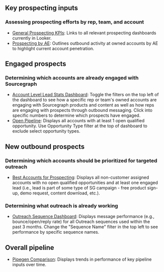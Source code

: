 ## Key prospecting inputs

### Assessing prospecting efforts by rep, team, and account

- [General Prospecting KPIs](https://sourcegraph.looker.com/boards/59): Links to all relevant prospecting dashboards currently in Looker.
- [Prospecting by AE](https://sourcegraph.looker.com/dashboards/466?Task%20Owner%20Title=AE%20APAC,AE%20EMEA,AE%20East,AE%20West%201,AE%20West%202,SDR%201,SDR%202&Task%20Owner%20Name=): Outlines outbound activity at owned accounts by AE to highlight current account penetration.

## Engaged prospects

### Determining which accounts are already engaged with Sourcegraph

- [Account Level Lead Stats Dashboard](https://sourcegraph.looker.com/dashboards/467?Account+Owner+Name=&Account+Owner+Title=AE+APAC%2CAE+EMEA%2CAE+East%2CAE+West+1%2CAE+West+2): Toggle the filters on the top left of the dashboard to see how a specific rep or team's owned accounts are engaging with Sourcegraph products and content as well as how reps are engaging with prospects through outbound messaging. Click into specific numbers to determine which prospects have engaged.
- [Open Pipeline](https://sourcegraph.looker.com/dashboards/471?Opportunity+Type=Expansion%2CNew+Business%2CRenewal&Account+Owner+Title=AE+APAC%2CAE+EMEA%2CAE+East%2CAE+West+1%2CAE+West+2&Account+Owner+Name=): Displays all accounts with at least 1 open qualified opportunity. Use Opportunity Type filter at the top of dashboard to exclude select opportunity types.

## New outbound prospects

### Determining which accounts should be prioritized for targeted outreach

- [Best Accounts for Prospecting](https://sourcegraph.looker.com/looks/1593): Displays all non-customer assigned accounts with no open qualified opportunities and at least one engaged lead (i.e., lead is part of some type of SG campaign - free product sign-up, demo request, content download, etc.).

### Determining what outreach is already working

- [Outreach Sequence Dashboard](https://sourcegraph.looker.com/dashboards/468?Sequence+Last+Used+Date=3+months&Sequence+Owner+Name=-Casi+Neff%2C-Andrew+Reed%2C-Jordan+Bushong%2C-Nicholas+Gage&Sequence+Name=): Displays message performance (e.g., bounce/open/reply rate) for all Outreach sequences used within the past 3 months. Change the "Sequence Name" filter in the top left to see performance by specific sequence names.

## Overall pipeline

- [Pipegen Comparison](https://sourcegraph.looker.com/dashboards/392): Displays trends in performance of key pipeline inputs over time.
